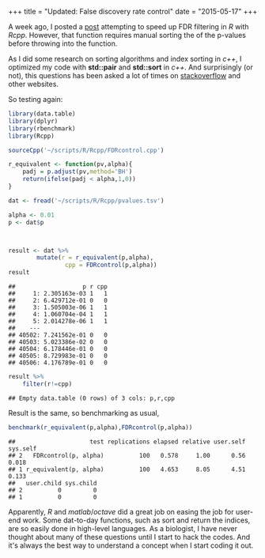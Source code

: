 +++
title = "Updated: False discovery rate control"
date = "2015-05-17"
+++

A week ago, I posted a [post](http://wckdouglas.github.io/mediator/feature/2015/05/12/BH_adjust.html) attempting to speed up FDR filtering in *R* with *Rcpp*. However, that function requires manual sorting the of the p-values before throwing into the function.

As I did some research on sorting algorithms and index sorting in *c++*, I optimized my code with **std::pair** and **std::sort** in *c++*. And surprisingly (or not), this questions has been asked a lot of times on [stackoverflow](http://stackoverflow.com/questions/10287924/c-fastest-way-to-sort-a-list-of-number-and-their-index) and other websites. 
<script src="https://gist.github.com/wckdouglas/e3121c058c4fcf88cfd5.js"></script>

So testing again:


```r
library(data.table)
library(dplyr)
library(rbenchmark)
library(Rcpp)

sourceCpp('~/scripts/R/Rcpp/FDRcontrol.cpp')

r_equivalent <- function(pv,alpha){
	padj = p.adjust(pv,method='BH')
	return(ifelse(padj < alpha,1,0))
}

dat <- fread('~/scripts/R/Rcpp/pvalues.tsv')

alpha <- 0.01
p <- dat$p



result <- dat %>% 
		mutate(r = r_equivalent(p,alpha),
				cpp = FDRcontrol(p,alpha))
result
```

```
##                   p r cpp
##     1: 2.305163e-03 1   1
##     2: 6.429712e-01 0   0
##     3: 1.505003e-06 1   1
##     4: 1.060704e-04 1   1
##     5: 2.014278e-06 1   1
##    ---                   
## 40502: 7.241562e-01 0   0
## 40503: 5.023386e-02 0   0
## 40504: 6.178446e-01 0   0
## 40505: 8.729983e-01 0   0
## 40506: 4.176789e-01 0   0
```

```r
result %>%
	filter(r!=cpp)
```

```
## Empty data.table (0 rows) of 3 cols: p,r,cpp
```

Result is the same, so benchmarking as usual,


```r
benchmark(r_equivalent(p,alpha),FDRcontrol(p,alpha))
```

```
##                     test replications elapsed relative user.self sys.self
## 2   FDRcontrol(p, alpha)          100   0.578     1.00      0.56    0.018
## 1 r_equivalent(p, alpha)          100   4.653     8.05      4.51    0.133
##   user.child sys.child
## 2          0         0
## 1          0         0
```

Apparently, *R* and *matlab*/*octave* did a great job on easing the job for user-end work. Some dat-to-day functions, such as sort and return the indices, are so easily done in high-level languages. As a biologist, I have never thought about many of these questions until I start to hack the codes. And it's always the best way to understand a concept when I start coding it out. 

